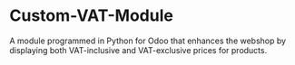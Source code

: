 # Custom-VAT-Module
A module programmed in Python for Odoo that enhances the webshop by displaying both VAT-inclusive and VAT-exclusive prices for products. 
